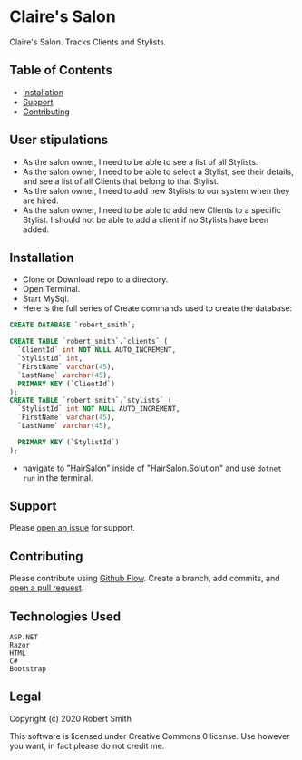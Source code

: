 

# Claire's Salon


Claire's Salon. Tracks Clients and Stylists.

## Table of Contents

- [Installation](#installation)
- [Support](#support)
- [Contributing](#contributing)

## User stipulations
* As the salon owner, I need to be able to see a list of all Stylists.
* As the salon owner, I need to be able to select a Stylist, see their details, and see a list of all Clients that belong to that Stylist.
* As the salon owner, I need to add new Stylists to our system when they are hired.
* As the salon owner, I need to be able to add new Clients to a specific Stylist. I should not be able to add a client if no Stylists have been added.

## Installation

* Clone or Download repo to a directory.
* Open Terminal.
* Start MySql.
* Here is the full series of Create commands used to create the database:

~~~~sql
CREATE DATABASE `robert_smith`; 

CREATE TABLE `robert_smith`.`clients` (
  `ClientId` int NOT NULL AUTO_INCREMENT,
  `StylistId` int,
  `FirstName` varchar(45),
  `LastName` varchar(45),
  PRIMARY KEY (`ClientId`)
); 
CREATE TABLE `robert_smith`.`stylists` (
  `StylistId` int NOT NULL AUTO_INCREMENT,
  `FirstName` varchar(45),
  `LastName` varchar(45),

  PRIMARY KEY (`StylistId`)
);
~~~~

* navigate to "HairSalon" inside of "HairSalon.Solution" and use ```dotnet run``` in the terminal.

## Support

Please [open an issue](https://github.com/Riverface/HairSalon/issues/new) for support.

## Contributing

Please contribute using [Github Flow](https://guides.github.com/introduction/flow/). Create a branch, add commits, and [open a pull request](https://github.com/Riverface/HairSalon/compare/).

## Technologies Used
    ASP.NET
    Razor
    HTML
    C#
    Bootstrap

## Legal
Copyright (c) 2020 Robert Smith

This software is licensed under Creative Commons 0 license. Use however you want, in fact please do not credit me.